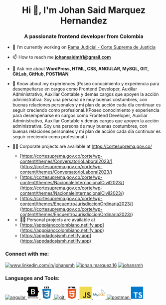 <h1 align="center">Hi 👋, I'm Johan Said Marquez Hernandez</h1>
<h3 align="center">A passionate frontend developer from Colombia</h3>

- 🔭 I’m currently working on [Rama Judicial - Corte Suprema de Justicia](https://cortesuprema.gov.co/)
- 📫 How to reach me **johansaidmh1@gmail.com**
- 💬 Ask me about **WordPress, HTML, CSS, ANGULAR, MySQL, GIT, GitLab, GitHub, POSTMAN**

- 📄 Know about my experiences [Poseo conocimiento y experiencia para desempeñarse en cargos como Frontend Developer, Auxiliar Administrativo, Auxiliar Contable y demás cargos que apoyen la acción administrativa. Soy una persona de muy buenas costumbres, con buenas relaciones personales y mi plan de acción cada día continuar es seguir creciendo como profesional.](Poseo conocimiento y experiencia para desempeñarse en cargos como Frontend Developer, Auxiliar Administrativo, Auxiliar Contable y demás cargos que apoyen la acción administrativa. Soy una persona de muy buenas costumbres, con buenas relaciones personales y mi plan de acción cada día continuar es seguir creciendo como profesional.)
  
- 👨‍💻 Corporate projects are available at
   https://cortesuprema.gov.co/
  * [https://cortesuprema.gov.co/corte/wp-content/themes/ConversatorioLaboral2023/] (https://cortesuprema.gov.co/corte/wp-content/themes/ConversatorioLaboral2023/)
  * [https://cortesuprema.gov.co/corte/wp-content/themes/NacionaleInternacionalCivil2023/] (https://cortesuprema.gov.co/corte/wp-content/themes/NacionaleInternacionalCivil2023/)
  * [https://cortesuprema.gov.co/corte/wp-content/themes/EncuentroJurisdiccionOrdinaria2023/] (https://cortesuprema.gov.co/corte/wp-content/themes/EncuentroJurisdiccionOrdinaria2023/)
 - - 👨‍💻 Personal projects are available at
   * [https://apppianocolombiano.netlify.app] (https://apppianocolombiano.netlify.app)
   * [https://appdadosjsmh.netlify.app] (https://appdadosjsmh.netlify.app)

<h3 align="left">Connect with me:</h3>
<p align="left">
<a href="https://linkedin.com/in/www.linkedin.com/in/johansmh" target="blank"><img align="center" src="https://raw.githubusercontent.com/rahuldkjain/github-profile-readme-generator/master/src/images/icons/Social/linked-in-alt.svg" alt="www.linkedin.com/in/johansmh" height="30" width="40" /></a>
<a href="https://fb.com/johan.marquez.16" target="blank"><img align="center" src="https://raw.githubusercontent.com/rahuldkjain/github-profile-readme-generator/master/src/images/icons/Social/facebook.svg" alt="johan.marquez.16" height="30" width="40" /></a>
<a href="https://instagram.com/johansmh" target="blank"><img align="center" src="https://raw.githubusercontent.com/rahuldkjain/github-profile-readme-generator/master/src/images/icons/Social/instagram.svg" alt="johansmh" height="30" width="40" /></a>
</p>

<h3 align="left">Languages and Tools:</h3>
<p align="left"> <a href="https://angular.io" target="_blank" rel="noreferrer"> <img src="https://angular.io/assets/images/logos/angular/angular.svg" alt="angular" width="40" height="40"/> </a> <a href="https://getbootstrap.com" target="_blank" rel="noreferrer"> <img src="https://raw.githubusercontent.com/devicons/devicon/master/icons/bootstrap/bootstrap-plain-wordmark.svg" alt="bootstrap" width="40" height="40"/> </a> <a href="https://www.w3schools.com/css/" target="_blank" rel="noreferrer"> <img src="https://raw.githubusercontent.com/devicons/devicon/master/icons/css3/css3-original-wordmark.svg" alt="css3" width="40" height="40"/> </a> <a href="https://git-scm.com/" target="_blank" rel="noreferrer"> <img src="https://www.vectorlogo.zone/logos/git-scm/git-scm-icon.svg" alt="git" width="40" height="40"/> </a> <a href="https://www.w3.org/html/" target="_blank" rel="noreferrer"> <img src="https://raw.githubusercontent.com/devicons/devicon/master/icons/html5/html5-original-wordmark.svg" alt="html5" width="40" height="40"/> </a> <a href="https://developer.mozilla.org/en-US/docs/Web/JavaScript" target="_blank" rel="noreferrer"> <img src="https://raw.githubusercontent.com/devicons/devicon/master/icons/javascript/javascript-original.svg" alt="javascript" width="40" height="40"/> </a> <a href="https://www.mysql.com/" target="_blank" rel="noreferrer"> <img src="https://raw.githubusercontent.com/devicons/devicon/master/icons/mysql/mysql-original-wordmark.svg" alt="mysql" width="40" height="40"/> </a> <a href="https://postman.com" target="_blank" rel="noreferrer"> <img src="https://www.vectorlogo.zone/logos/getpostman/getpostman-icon.svg" alt="postman" width="40" height="40"/> </a> <a href="https://www.typescriptlang.org/" target="_blank" rel="noreferrer"> <img src="https://raw.githubusercontent.com/devicons/devicon/master/icons/typescript/typescript-original.svg" alt="typescript" width="40" height="40"/> </a> </p>
